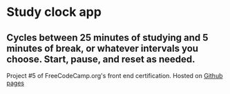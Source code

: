 # Study clock app
## Cycles between 25 minutes of studying and 5 minutes of break, or whatever intervals you choose. Start, pause, and reset as needed.

Project #5 of FreeCodeCamp.org's front end certification. Hosted on [Github pages](https://nick-hou.github.io/study-clock/)


